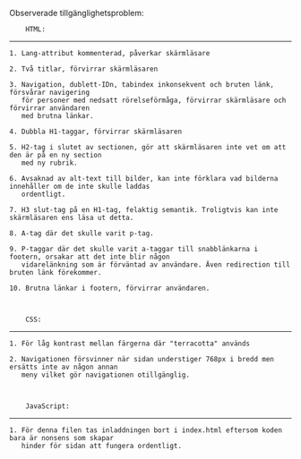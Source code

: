 
Observerade tillgänglighetsproblem:


        HTML:
-------------------
    1. Lang-attribut kommenterad, påverkar skärmläsare
    
    2. Två titlar, förvirrar skärmläsaren

    3. Navigation, dublett-IDn, tabindex inkonsekvent och bruten länk, försvårar navigering
       för personer med nedsatt rörelseförmåga, förvirrar skärmläsare och förvirrar användaren 
       med brutna länkar.

    4. Dubbla H1-taggar, förvirrar skärmläsaren

    5. H2-tag i slutet av sectionen, gör att skärmläsaren inte vet om att den är på en ny section
       med ny rubrik.

    6. Avsaknad av alt-text till bilder, kan inte förklara vad bilderna innehåller om de inte skulle laddas
       ordentligt.

    7. H3 slut-tag på en H1-tag, felaktig semantik. Troligtvis kan inte skärmläsaren ens läsa ut detta.

    8. A-tag där det skulle varit p-tag.

    9. P-taggar där det skulle varit a-taggar till snabblänkarna i footern, orsakar att det inte blir någon
       vidarelänkning som är förväntad av användare. Även redirection till bruten länk förekommer.

    10. Brutna länkar i footern, förvirrar användaren.



        CSS:
-------------------
    1. För låg kontrast mellan färgerna där "terracotta" används

    2. Navigationen försvinner när sidan understiger 768px i bredd men ersätts inte av någon annan
       meny vilket gör navigationen otillgänglig.



        JavaScript:
-------------------
    1. För denna filen tas inladdningen bort i index.html eftersom koden bara är nonsens som skapar
       hinder för sidan att fungera ordentligt.